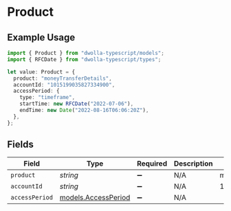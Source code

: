 # Product

## Example Usage

```typescript
import { Product } from "dwolla-typescript/models";
import { RFCDate } from "dwolla-typescript/types";

let value: Product = {
  product: "moneyTransferDetails",
  accountId: "1015199035827334900",
  accessPeriod: {
    type: "timeframe",
    startTime: new RFCDate("2022-07-06"),
    endTime: new Date("2022-08-16T06:06:20Z"),
  },
};
```

## Fields

| Field                                            | Type                                             | Required                                         | Description                                      | Example                                          |
| ------------------------------------------------ | ------------------------------------------------ | ------------------------------------------------ | ------------------------------------------------ | ------------------------------------------------ |
| `product`                                        | *string*                                         | :heavy_minus_sign:                               | N/A                                              | moneyTransferDetails                             |
| `accountId`                                      | *string*                                         | :heavy_minus_sign:                               | N/A                                              | 1015199035827334900                              |
| `accessPeriod`                                   | [models.AccessPeriod](../models/accessperiod.md) | :heavy_minus_sign:                               | N/A                                              |                                                  |